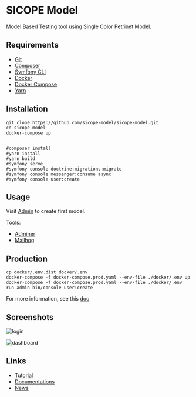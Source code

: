 # SICOPE Model

Model Based Testing tool using Single Color Petrinet Model.

## Requirements

* [Git](https://git-scm.com/downloads)
* [Composer](https://getcomposer.org/)
* [Symfony CLI](https://symfony.com/download)
* [Docker](https://docs.docker.com/get-docker/)
* [Docker Compose](https://docs.docker.com/compose/install/)
* [Yarn](https://classic.yarnpkg.com/en/docs/install/#debian-stable)

## Installation

```shell
git clone https://github.com/sicope-model/sicope-model.git
cd sicope-model
docker-compose up


#composer install
#yarn install
#yarn build
#symfony serve
#symfony console doctrine:migrations:migrate
#symfony console messenger:consume async
#symfony console user:create
```

## Usage

Visit [Admin](http://localhost) to create first model.

Tools:
* [Adminer](http://localhost:8888)
* [Mailhog](http://localhost:8025)

## Production

```shell
cp docker/.env.dist docker/.env
docker-compose -f docker-compose.prod.yaml --env-file ./docker/.env up
docker-compose -f docker-compose.prod.yaml --env-file ./docker/.env run admin bin/console user:create
```

For more information, see this [doc](https://github.com/dunglas/symfony-docker/blob/master/docs/production.md)

## Screenshots

![login](http://sicope-model.github.io/img/screenshots/login.png)

![dashboard](http://sicope-model.github.io/img/screenshots/dashboard.png)


## Links

* [Tutorial](https://sicope-model.github.io/docs/tutorial)
* [Documentations](https://sicope-model.github.io/docs)
* [News](http://sicope-model.github.io/blog)
